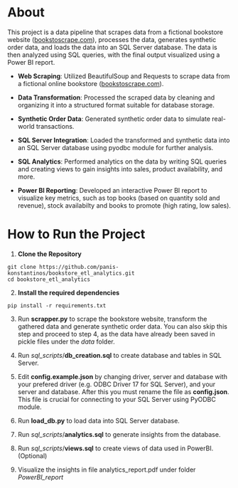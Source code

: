 # About
This project is a data pipeline that scrapes data from a fictional bookstore website ([bookstoscrape.com](https://books.toscrape.com/)), processes the data, generates synthetic order data, and loads the data into an SQL Server database. The data is then analyzed using SQL queries, with the final output visualized using a Power BI report.

- **Web Scraping**: Utilized BeautifulSoup and Requests to scrape data from a fictional online bookstore ([bookstoscrape.com](https://books.toscrape.com/)).

- **Data Transformation**: Processed the scraped data by cleaning and organizing it into a structured format suitable for database storage.

- **Synthetic Order Data**: Generated synthetic order data to simulate real-world transactions.

- **SQL Server Integration**: Loaded the transformed and synthetic data into an SQL Server database using pyodbc module for further analysis.

- **SQL Analytics**: Performed analytics on the data by writing SQL queries and creating views to gain insights into sales, product availability, and more.

- **Power BI Reporting**: Developed an interactive Power BI report to visualize key metrics, such as top books (based on quantity sold and revenue), stock availabilty and books to promote (high rating, low sales).

# How to Run the Project
1. **Clone the Repository**
```
git clone https://github.com/panis-konstantinos/bookstore_etl_analytics.git
cd bookstore_etl_analytics
```

2. **Install the required dependencies**
```
pip install -r requirements.txt
```

3. Run **scrapper.py** to scrape the bookstore website, transform the gathered data and generate synthetic order data. You can also skip this step and proceed to step 4, as the data have already been saved in pickle files under the *data* folder.

4. Run *sql_scripts*/**db_creation.sql** to create database and tables in SQL Server.

5. Edit **config.example.json** by changing driver, server and database with your prefered driver (e.g. ODBC Driver 17 for SQL Server), and your server and database. After this you must rename the file as **config.json**. This file is crucial for connecting to your SQL Server using PyODBC module.

6. Run **load_db.py** to load data into SQL Server database.

7. Run *sql_scripts*/**analytics.sql** to generate insights from the database.

8. Run *sql_scripts*/**views.sql** to create views of data used in PowerBI. (Optional)

9. Visualize the insights in file analytics_report.pdf under folder *PowerBI_report*
